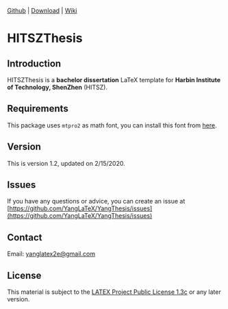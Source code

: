 <!-- Author : Jingxuan Yang-->
<!-- Program Email: yanglatex2e@gmail.com -->

[Github](https://github.com/YangLaTeX/YangThesis) | [Download](https://github.com/YangLaTeX/YangThesis/releases) | [Wiki](https://github.com/YangLaTeX/YangThesis/wiki)

# HITSZThesis

## Introduction

HITSZThesis is a **bachelor dissertation** LaTeX template for **Harbin Institute of Technology, ShenZhen** (HITSZ).

## Requirements

This package uses `mtpro2` as math font, you can install this font from [here](https://www.latexstudio.net/archives/51742.html).

## Version

This is version 1.2, updated on 2/15/2020.

## Issues
If you have any questions or advice, you can create an issue at [https://github.com/YangLaTeX/YangThesis/issues](https://github.com/YangLaTeX/YangThesis/issues)

## Contact
Email: [yanglatex2e@gmail.com](mailto:yanglatex2e@gmail.com)

## License
This material is subject to the [LATEX Project Public License 1.3c](https://ctan.org/license/lppl1.3) or any later version.
